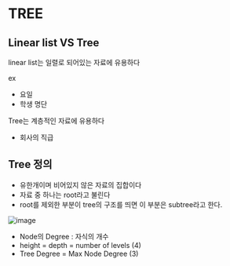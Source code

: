 # TREE 

## Linear list VS Tree

linear list는 일렬로 되어있는 자료에 유용하다

ex
- 요일
- 학생 명단

Tree는 계층적인 자료에 유용하다
- 회사의 직급

## Tree 정의
- 유한개이며 비어있지 않은 자료의 집합이다
- 자료 중 하나는 root라고 불린다
- root를 제외한 부분이 tree의 구조를 띄면 이 부분은 subtree라고 한다. 

![image](https://user-images.githubusercontent.com/50068946/97768119-2d8fa400-1b64-11eb-82e0-b612b3a01203.png)

- Node의 Degree : 자식의 개수 
- height = depth = number of levels (4)
- Tree Degree = Max Node Degree (3)

